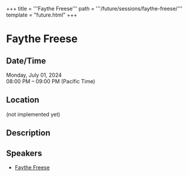 +++
title = '''Faythe Freese'''
path = '''/future/sessions/faythe-freese/'''
template = "future.html"
+++

<h1>Faythe Freese</h1>
<h2>Date/Time</h2>
<p>Monday, July 01, 2024<br>
08:00 PM – 09:00 PM (Pacific Time)</p>
<h2>Location</h2>
(not implemented yet)
<h2>Description</h2>

<h2>Speakers</h2>
<ul><li><a href="/future/speakers/faythe-freese/">Faythe Freese</a></li>

